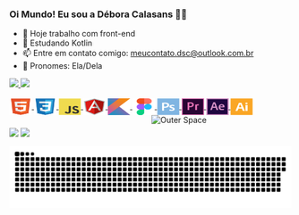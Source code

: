 ### Oi Mundo! Eu sou a Débora Calasans 🚀🚀


- 🔭 Hoje trabalho com front-end
- 🌱 Estudando Kotlin
- 📫 Entre em contato comigo: meucontato.dsc@outlook.com.br
- 👩 Pronomes: Ela/Dela

<div>
  <a href="https://github.com/DeboraSALC">
  <img height="180em" src="https://github-readme-stats.vercel.app/api?username=deborasalc&show_icons=true&theme=midnight-purple&include_all_commits=true&count_private=true"/>
  <img height="180em" src="https://github-readme-stats.vercel.app/api/top-langs/?username=deborasalc&layout=compact&langs_count=7&theme=midnight-purple"/>
</div>

  <div style="display: inline_block"><br>
    <img align="center" alt="html5" height="30" width="40" src="https://raw.githubusercontent.com/devicons/devicon/master/icons/html5/html5-original.svg">
    <img align="center" alt="css3" height="30" width="40" src="https://raw.githubusercontent.com/devicons/devicon/master/icons/css3/css3-original.svg">
    <img align="center" alt="javascript" height="30" width="40" src="https://raw.githubusercontent.com/devicons/devicon/master/icons/javascript/javascript-original.svg">
    <img align="center" alt="angularjs" height="30" width="40" src="https://raw.githubusercontent.com/devicons/devicon/master/icons/angularjs/angularjs-original.svg">
    <img align="center" alt="kotlint" height="30" width="40" src="https://raw.githubusercontent.com/devicons/devicon/master/icons/kotlin/kotlin-original.svg">
    <img align="center" alt="figma" height="30" width="40" src="https://raw.githubusercontent.com/devicons/devicon/master/icons/figma/figma-original.svg">
    <img align="center" alt="photoshop" height="30" width="40" src="https://raw.githubusercontent.com/devicons/devicon/master/icons/photoshop/photoshop-plain.svg">
    <img align="center" alt="premierepro" height="30" width="40" src="https://github.com/devicons/devicon/blob/master/icons/premierepro/premierepro-original.svg">
    <img align="center" alt="aftereffects" height="30" width="40" src="https://raw.githubusercontent.com/devicons/devicon/master/icons/aftereffects/aftereffects-original.svg">
    <img align="center" alt="illustrator" height="30" width="40" src="https://raw.githubusercontent.com/devicons/devicon/master/icons/illustrator/illustrator-plain.svg">
    <img align="right" alt="Outer Space" width="250" src="https://media.giphy.com/media/l4KhQo2MESJkc6QbS/giphy.gif">
  </div>
 
  
  ###
  
  
  <div>
    <a href="https://www.instagram.com/suuh_cc/" target="_blank"><img src="https://img.shields.io/badge/Instagram-E4405F?style=for-the-badge&logo=instagram&logoColor=white" target="_blank"></a>
    <a href="https://www.linkedin.com/in/debora-calasans-d57/" target="_blank"><img src="https://img.shields.io/badge/LinkedIn-0077B5?style=for-the-badge&logo=linkedin&logoColor=white" target="_blank"></a>
    
   ![Snake animation](https://github.com/DeboraSALC/DeboraSALC/blob/output/github-contribution-grid-snake.svg)
  </div>
  
